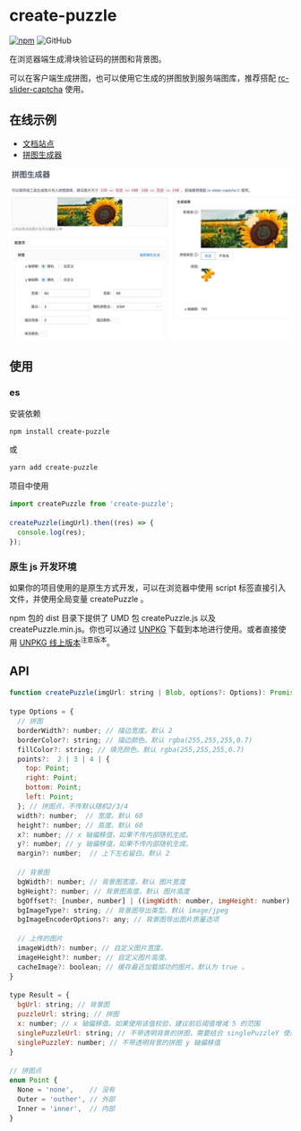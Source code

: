 # create-puzzle

[![npm][npm]][npm-url] ![GitHub](https://img.shields.io/github/license/caijf/create-puzzle.svg)

在浏览器端生成滑块验证码的拼图和背景图。

可以在客户端生成拼图，也可以使用它生成的拼图放到服务端图库，推荐搭配 [rc-slider-captcha] 使用。

## 在线示例

- [文档站点][site]
- [拼图生成器][generator]

[![拼图生成器](./docs/generator.jpg)][generator]

## 使用

### es

安装依赖

```bash
npm install create-puzzle
```

或

```bash
yarn add create-puzzle
```

项目中使用

```typescript
import createPuzzle from 'create-puzzle';

createPuzzle(imgUrl).then((res) => {
  console.log(res);
});
```

### 原生 js 开发环境

如果你的项目使用的是原生方式开发，可以在浏览器中使用 script 标签直接引入文件，并使用全局变量 createPuzzle 。

npm 包的 dist 目录下提供了 UMD 包 createPuzzle.js 以及 createPuzzle.min.js。你也可以通过 [UNPKG](https://unpkg.com/create-puzzle/dist/) 下载到本地进行使用。或者直接使用 [UNPKG 线上版本](https://unpkg.com/create-puzzle@latest/dist/createPuzzle.min.js)<sup>注意版本</sup>。

## API

```javascript
function createPuzzle(imgUrl: string | Blob, options?: Options): Promise<Result>;

type Options = {
  // 拼图
  borderWidth?: number; // 描边宽度。默认 2
  borderColor?: string; // 描边颜色。默认 rgba(255,255,255,0.7)
  fillColor?: string; // 填充颜色。默认 rgba(255,255,255,0.7)
  points?:  2 | 3 | 4 | {
    top: Point;
    right: Point;
    bottom: Point;
    left: Point;
  }; // 拼图点，不传默认随机2/3/4
  width?: number;  // 宽度。默认 60
  height?: number; // 高度。默认 60
  x?: number; // x 轴偏移值，如果不传内部随机生成。
  y?: number; // y 轴偏移值，如果不传内部随机生成。
  margin?: number;  // 上下左右留白。默认 2

  // 背景图
  bgWidth?: number; // 背景图宽度。默认 图片宽度
  bgHeight?: number; // 背景图高度。默认 图片高度
  bgOffset?: [number, number] | ((imgWidth: number, imgHeight: number) => [number, number]); // 背景图偏移值。 默认 [0,0]
  bgImageType?: string; // 背景图导出类型。默认 image/jpeg
  bgImageEncoderOptions?: any; // 背景图导出图片质量选项

  // 上传的图片
  imageWidth?: number; // 自定义图片宽度。
  imageHeight?: number; // 自定义图片高度。
  cacheImage?: boolean; // 缓存最近加载成功的图片。默认为 true 。
}

type Result = {
  bgUrl: string; // 背景图
  puzzleUrl: string; // 拼图
  x: number; // x 轴偏移值。如果使用该值校验，建议前后阈值增减 5 的范围
  singlePuzzleUrl: string; // 不带透明背景的拼图，需要结合 singlePuzzleY 使用
  singlePuzzleY: number; // 不带透明背景的拼图 y 轴偏移值
}

// 拼图点
enum Point {
  None = 'none',    // 没有
  Outer = 'outher', // 外部
  Inner = 'inner',  // 内部
}
```

[site]: https://caijf.github.io/create-puzzle/index.html
[generator]: https://caijf.github.io/create-puzzle/index.html#/generator
[rc-slider-captcha]: https://caijf.github.io/rc-slider-captcha/index.html
[npm]: https://img.shields.io/npm/v/create-puzzle.svg
[npm-url]: https://npmjs.com/package/create-puzzle
